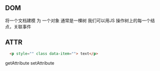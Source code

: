 ## DOM 
  将一个文档建模 为 一个对象 通常是一棵树
  我们可以用JS 操作树上的每一个结点，关联事件

## ATTR
```html
  <p style="" class data-item=""> text</p>
```
  getAttribute
  setAttribute
  